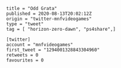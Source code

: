 ```
title = "Odd Grata"
published = 2020-08-13T20:02:12Z
origin = "twitter-mnfvideogames"
type = "tweet"
tag = [ "horizon-zero-dawn", "ps4share",]

[twitter]
account = "mnfvideogames"
first_tweet = "1294001328843304960"
retweets = 0
favourites = 0
```

<p class='image'><img src='https://mnf.m17s.net/2020/08/13/EfU3WPjXkAAdQ08.jpg' alt=''></p>

